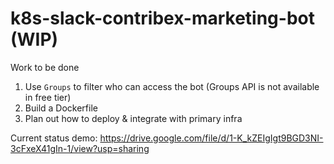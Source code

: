 # k8s-slack-contribex-marketing-bot (WIP)

Work to be done
1. Use `Groups` to filter who can access the bot (Groups API is not available in free tier)
2. Build a Dockerfile
3. Plan out how to deploy & integrate with primary infra

Current status demo:
https://drive.google.com/file/d/1-K_kZEIgIgt9BGD3NI-3cFxeX41gIn-1/view?usp=sharing
